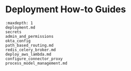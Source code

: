 # Deployment How-to Guides

```{toctree}
:maxdepth: 1
deployment.md
secrets
admin_and_permissions
okta_config
path_based_routing.md
redis_celery_broker.md
deploy_aws_lambda.md
configure_connector_proxy
process_model_management.md
```

